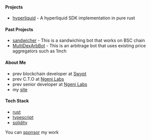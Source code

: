 #### Projects

- [hyperliquid] - A hyperliquid SDK implementation in pure rust
 
#### Past Projects

- [sandwicher] - This is a sandwiching bot that works on BSC chain
- [MultiDexArbBot] - This is an arbitrage bot that uses existing price aggregators such as 1inch

#### About Me

- prev blockchain developer at [Swypt]
- prev C.T.O at [Ngeni Labs]
- prev senior developer at [Ngeni Labs]
- my [site]
  
#### Tech Stack

- [rust]
- [typescript] 
- [solidity]

You can [sponsor] my work

[hyperliquid]: https://github.com/dennohpeter/hyperliquid
[sandwicher]: https://github.com/dennohpeter/sandwicher
[MultiDexArbBot]: https://github.com/dennohpeter/MultiDexArbBot
[Ngeni Labs]: https://ngeni.io
[Swypt]: https://www.swypt.io
[site]: https://dennohpeter.com
[rust]: https://www.rust-lang.org/
[typescript]: https://www.typescriptlang.org/
[solidity]: https://docs.soliditylang.org
[sponsor]: https://github.com/sponsors/dennohpeter
